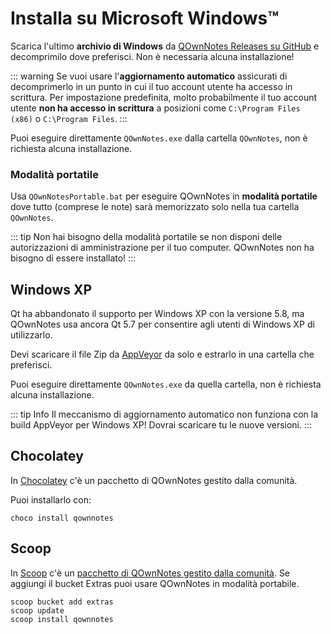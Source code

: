 # Installa su Microsoft Windows™

Scarica l'ultimo **archivio di Windows** da [QOwnNotes Releases su GitHub](https://github.com/pbek/QOwnNotes/releases) e decomprimilo dove preferisci. Non è necessaria alcuna installazione!

::: warning
Se vuoi usare l'**aggiornamento automatico** assicurati di decomprimerlo in un punto in cui il tuo account utente ha accesso in scrittura. Per impostazione predefinita, molto probabilmente il tuo account utente **non ha accesso in scrittura** a posizioni come `C:\Program Files (x86)` o `C:\Program Files`.
:::

Puoi eseguire direttamente `QOwnNotes.exe` dalla cartella `QOwnNotes`, non è richiesta alcuna installazione.

### Modalità portatile

Usa `QOwnNotesPortable.bat` per eseguire QOwnNotes in **modalità portatile** dove tutto (comprese le note) sarà memorizzato solo nella tua cartella `QOwnNotes`.

::: tip
Non hai bisogno della modalità portatile se non disponi delle autorizzazioni di amministrazione per il tuo computer. QOwnNotes non ha bisogno di essere installato!
:::

## Windows XP

Qt ha abbandonato il supporto per Windows XP con la versione 5.8, ma QOwnNotes usa ancora Qt 5.7 per consentire agli utenti di Windows XP di utilizzarlo.

Devi scaricare il file Zip da [AppVeyor](https://ci.appveyor.com/project/pbek/qownnotes/build/artifacts) da solo e estrarlo in una cartella che preferisci.

Puoi eseguire direttamente `QOwnNotes.exe` da quella cartella, non è richiesta alcuna installazione.

::: tip Info
Il meccanismo di aggiornamento automatico non funziona con la build AppVeyor per Windows XP! Dovrai scaricare tu le nuove versioni.
:::

## Chocolatey

In [Chocolatey](https://chocolatey.org/packages/qownnotes/) c'è un pacchetto di QOwnNotes gestito dalla comunità.

Puoi installarlo con:

```shell
choco install qownnotes
```

## Scoop

In [Scoop](https://scoop.sh/) c'è un [pacchetto di QOwnNotes gestito dalla comunità](https://github.com/ScoopInstaller/Extras/blob/master/bucket/qownnotes.json). Se aggiungi il bucket Extras puoi usare QOwnNotes in modalità portabile.

```shell
scoop bucket add extras
scoop update
scoop install qownnotes
```
